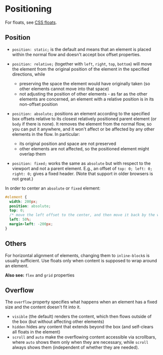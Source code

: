 # Positioning

For floats, see [CSS floats](css-float.md).

## Position

* `position: static;` is the default and means that an element is placed within the normal flow and doesn't accept box offset properties.

* `position: relative;` (together with `left`, `right`, `top`, `bottom`)
will move the element from the original position of the element in the specified directions, while
    * preserving the space the element would have originally taken (so other elements cannot move into that space)
    * not adjusting the position of other elements - as far as the other elements are concerned, an element with a relative position is in its non-offset position  

* `position: absolute;` positions an element according to the specified box offsets relative to its closest relatively positioned parent element (or `body` if there is none). It removes the element from the normal flow, so you can put it anywhere, and it won't affect or be affected by any other elements in the flow. In particular:
    * its original position and space are not preserved
    * other elements are not affected, so the positioned element might overlap them

* `position: fixed;` works the same as `absolute` but with respect to the viewport and not a parent element. E.g., an offset of `top: 0; left: 0; right: 0;` gives a fixed header. (Note that support in older browsers is not great.)

In order to center an `absolute` or `fixed` element:
```css
#element {
  width: 200px;
  position: absolute;
  top: 0;
  /* move the left offset to the center, and then move it back by the width of the element */
  left: 50%;
  margin-left: -200px;
}
```

## Others

For horizontal alignment of elements, changing them to `inline-block`s is usually sufficient. Use floats only when content is supposed to wrap around an element.  

**Also see:** `flex` and `grid` properties

## Overflow

The `overflow` property specifies what happens when an element has a fixed size and the content doesn't fit into it.
* `visible` (the default) renders the content, which then flows outside of the box (but without affecting other elements)
* `hidden` hides any content that extends beyond the box (and self-clears all floats in the element)
* `scroll` and `auto` make the overflowing content accessible via scrollbars, where `auto` shows them only when they are necessary, while `scroll` always shows them (independent of whether they are needed).
